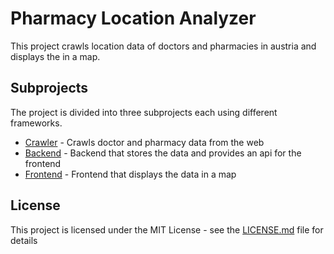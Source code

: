 # Pharmacy Location Analyzer

This project crawls location data of doctors and pharmacies in austria and displays the in a map.

## Subprojects

The project is divided into three subprojects each using different frameworks. 

* [Crawler](./crawler) - Crawls doctor and pharmacy data from the web
* [Backend](./web) - Backend that stores the data and provides an api for the frontend
* [Frontend](./angular) - Frontend that displays the data in a map

## License

This project is licensed under the MIT License - see the [LICENSE.md](LICENSE.md) file for details

